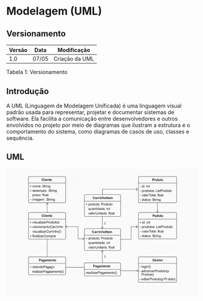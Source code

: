 # Modelagem (UML)
## Versionamento

| Versão | Data | Modificação 
|-|-|-|
| 1.0 | 07/05 | Criação da UML

Tabela 1: Versionamento

## Introdução
A UML (Linguagem de Modelagem Unificada) é uma linguagem visual padrão usada para representar, projetar e documentar sistemas de software. Ela facilita a comunicação entre desenvolvedores e outros envolvidos no projeto por meio de diagramas que ilustram a estrutura e o comportamento do sistema, como diagramas de casos de uso, classes e sequência.

## UML

![UML](../doc/uml.png) 